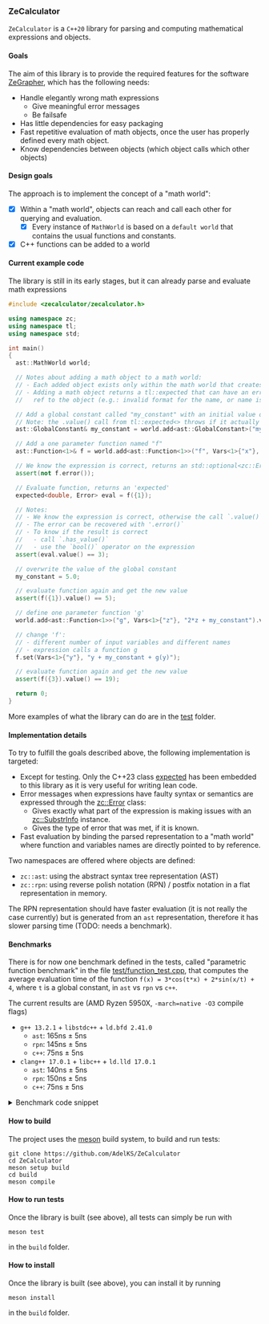 ### ZeCalculator

`ZeCalculator` is a `C++20` library for parsing and computing mathematical expressions and objects.

#### Goals
The aim of this library is to provide the required features for the software [ZeGrapher](https://github.com/AdelKS/ZeGrapher), which has the following needs:
- Handle elegantly wrong math expressions
  - Give meaningful error messages
  - Be failsafe
- Has little dependencies for easy packaging
- Fast repetitive evaluation of math objects, once the user has properly defined every math object.
- Know dependencies between objects (which object calls which other objects)

#### Design goals
The approach is to implement the concept of a "math world":
- [x] Within a "math world", objects can reach and call each other for querying and evaluation.
  - [x] Every instance of `MathWorld` is based on a `default world` that contains the usual functions and constants.
- [x] C++ functions can be added to a world

#### Current example code

The library is still in its early stages, but it can already parse and evaluate math expressions
```c++
#include <zecalculator/zecalculator.h>

using namespace zc;
using namespace tl;
using namespace std;

int main()
{
  ast::MathWorld world;

  // Notes about adding a math object to a math world:
  // - Each added object exists only within the math world that creates it
  // - Adding a math object returns a tl::expected that can have an error instead of a
  //   ref to the object (e.g.: invalid format for the name, or name is already taken)

  // Add a global constant called "my_constant" with an initial value of 3.0
  // Note: the .value() call from tl::expected<> throws if it actually holds an error
  ast::GlobalConstant& my_constant = world.add<ast::GlobalConstant>("my_constant", 3.0).value();

  // Add a one parameter function named "f"
  ast::Function<1>& f = world.add<ast::Function<1>>("f", Vars<1>{"x"}, "x + my_constant + cos(math::pi)").value();

  // We know the expression is correct, returns an std::optional<zc::Error>
  assert(not f.error());

  // Evaluate function, returns an 'expected'
  expected<double, Error> eval = f({1});

  // Notes:
  // - We know the expression is correct, otherwise the call `.value()` will throw
  // - The error can be recovered with '.error()`
  // - To know if the result is correct
  //   - call `.has_value()`
  //   - use the `bool()` operator on the expression
  assert(eval.value() == 3);

  // overwrite the value of the global constant
  my_constant = 5.0;

  // evaluate function again and get the new value
  assert(f({1}).value() == 5);

  // define one parameter function 'g'
  world.add<ast::Function<1>>("g", Vars<1>{"z"}, "2*z + my_constant").value();

  // change 'f':
  // - different number of input variables and different names
  // - expression calls a function g
  f.set(Vars<1>{"y"}, "y + my_constant + g(y)");

  // evaluate function again and get the new value
  assert(f({3}).value() == 19);

  return 0;
}
```

More examples of what the library can do are in the [test](./test/) folder.

#### Implementation details
To try to fulfill the goals described above, the following implementation is targeted:
- Except for testing. Only the C++23 class [expected](https://github.com/TartanLlama/expected) has been embedded to this library as it is very useful for writing lean code.
- Error messages when expressions have faulty syntax or semantics are expressed through the [zc::Error](include/zecalculator/error.h) class:
  - Gives exactly what part of the expression is making issues with an [zc::SubstrInfo](include/zecalculator/utils/substr_info.h) instance.
  - Gives the type of error that was met, if it is known.
- Fast evaluation by binding the parsed representation to a "math world" where function and variables names are directly pointed to by reference.

Two namespaces are offered where objects are defined:
- `zc::ast`: using the abstract syntax tree representation (AST)
- `zc::rpn`: using reverse polish notation (RPN) / postfix notation in a flat representation in memory.

The RPN representation should have faster evaluation (it is not really the case currently) but is generated from an `ast` representation, therefore it has slower parsing time (TODO: needs a benchmark).

#### Benchmarks
There is for now one benchmark defined in the tests, called "parametric function benchmark" in the file [test/function_test.cpp](test/function_test.cpp), that computes the average evaluation time of the function `f(x) = 3*cos(t*x) + 2*sin(x/t) + 4`, where `t` is a global constant, in `ast` vs `rpn` vs `c++`.

The current results are (AMD Ryzen 5950X, `-march=native -O3` compile flags)
- `g++ 13.2.1` + `libstdc++` + `ld.bfd 2.41.0`
  - `ast`: 165ns ± 5ns
  - `rpn`: 145ns ± 5ns
  - `c++`: 75ns ± 5ns
- `clang++ 17.0.1` + `libc++` + `ld.lld 17.0.1`
  - `ast`: 140ns ± 5ns
  - `rpn`: 150ns ± 5ns
  - `c++`: 75ns ± 5ns

<details>

<summary>Benchmark code snippet</summary>

```c++
"parametric function benchmark"_test = []<class StructType>()
{
  {
    constexpr parsing::Type type = std::is_same_v<StructType, AST_TEST> ? parsing::Type::AST : parsing::Type::RPN;
    constexpr std::string_view data_type_str_v = std::is_same_v<StructType, AST_TEST> ? "AST" : "RPN";

    MathWorld<type> world;
    GlobalConstant& t = world.template add<GlobalConstant>("t", 1).value();
    Function<type, 1>& f = world.template add<Function<type, 1>>("f", Vars<1>{"x"}, "3*cos(t*x) + 2*sin(x/t) + 4").value();

    double x = 0;
    auto begin = high_resolution_clock::now();
    double res = 0;
    size_t iterations = 0;
    while (high_resolution_clock::now() - begin < 1s)
    {
      res += f({x}).value();
      iterations++;
      x++;
      t.value++;
    }
    auto end = high_resolution_clock::now();
    std::cout << "Avg zc::Function<" << data_type_str_v << "> eval time: "
              << duration_cast<nanoseconds>((end - begin) / iterations).count() << "ns"
              << std::endl;
    std::cout << "dummy val: " << res << std::endl;
  }
  {
    double cpp_t = 1;
    auto cpp_f = [&](double x) {
      return 3*cos(cpp_t*x) + 2*sin(x/cpp_t) + 4;
    };

    double x = 0;
    auto begin = high_resolution_clock::now();
    double res = 0;
    size_t iterations = 0;
    while (high_resolution_clock::now() - begin < 1s)
    {
      res += cpp_f(x);
      iterations++;
      x++;
      cpp_t++;
    }
    auto end = high_resolution_clock::now();
    std::cout << "Avg C++ function eval time: " << duration_cast<nanoseconds>((end - begin)/iterations).count() << "ns" << std::endl;
    std::cout << "dummy val: " << res << std::endl;

  }

} | std::tuple<AST_TEST, RPN_TEST>{};
```

</details>

#### How to build

The project uses the [meson](mesonbuild.com/) build system, to build and run tests:
```shell
git clone https://github.com/AdelKS/ZeCalculator
cd ZeCalculator
meson setup build
cd build
meson compile
```

#### How to run tests
Once the library is built (see above), all tests can simply be run with
```
meson test
```
in the `build` folder.

#### How to install
Once the library is built (see above), you can install it by running
```
meson install
```
in the `build` folder.
